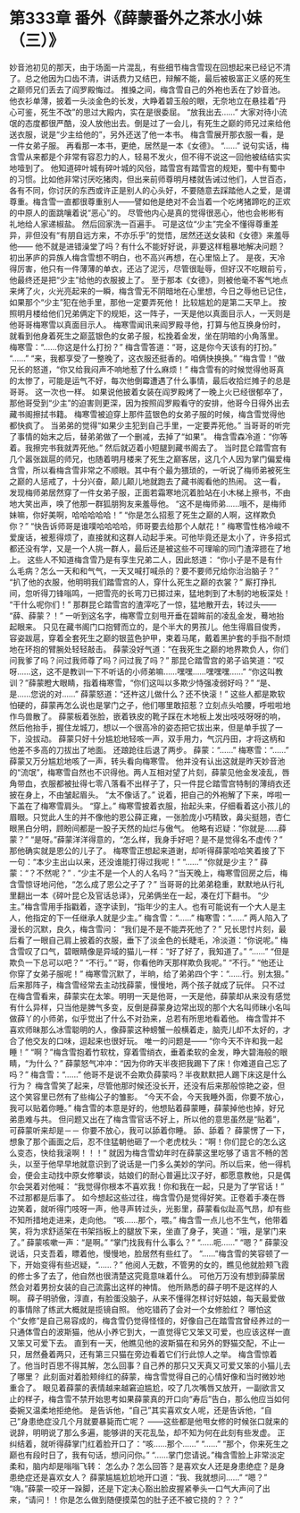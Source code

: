 # 第333章 番外《薛蒙番外之茶水小妹（三）》
妙音池初见的那天，由于场面一片混乱，有些细节梅含雪现在回想起来已经记不清了。总之他因为口齿不清，讲话费力又结巴，辩解不能，最后被极富正义感的死生之巅师兄们丢去了阎罗殿悔过。
推搡之间，梅含雪自己的外袍也丢在了妙音池。
他衣衫单薄，披着一头淡金色的长发，大睁着碧玉般的眼，无奈地立在悬挂着“丹心可鉴，死生不改”的思过大殿内，实在是很委屈。
“放我出去……”
大家对待小流氓的态度都很严酷，没人放他出去。倒是过了一会儿，有死生之巅的师兄过来给他送衣服，说是“少主给他的”，另外还送了他一本书。
梅含雪展开那衣服一看，是一件女弟子服。
再看那一本书，更绝，居然是一本《女德》。
“……”
说句实话，梅含雪从来都是个非常有容忍力的人，轻易不发火，但不得不说这一回他被结结实实地噎到了。
他知道碎叶城有碎叶城的风俗，踏雪宫有踏雪宫的规矩，蜀中有蜀中的习惯。比如他非常讨厌吃猪肉，但出来前师尊明月楼就告诫过他们，人世百态，各有不同，你讨厌的东西或许正是别人的心头好，不要随意去踩踏他人之爱，是谓尊重。梅含雪一直都很尊重别人——譬如他是绝对不会当着一个吃烤猪蹄吃的正欢的中原人的面跳嚷着说“恶心”的。
尽管他内心是真的觉得很恶心，他也会彬彬有礼地给人家递椒盐。
然后回家洗一百遍手。
可是这位“少主”完全不懂得尊重差异，非但没有“有朋自远方来，不亦乐乎”的觉悟，居然还送女装和《女德》来羞辱他——
他不就是进错澡堂了吗？有什么不能好好说，非要这样粗暴地解决问题？
初出茅庐的异族人梅含雪想不明白，也不高兴再想，在心里恼上了。
是夜，天冷得厉害，他只有一件薄薄的单衣，还沾了泥污，尽管很耻辱，但好汉不吃眼前亏，他最终还是把“少主”给他的衣服披上了。
至于那本《女德》，则被他毫不客气地点来烤了火，火光亮起来的一瞬，梅含雪无不阴暗地在心里想，今日之辱他已记住，如果那个“少主”犯在他手里，那他一定要弄死他！
比较尴尬的是第二天早上。
按照明月楼给他们兄弟俩定下的规矩，这一阵子，一天是他以真面目示人，一天则是他哥哥梅寒雪以真面目示人。
梅寒雪闻讯来阎罗殿寻他，打算与他互换身份时，就看到他身着死生之巅蓝银色的女弟子服，松挽着金发，坐在阴暗的小角落里。
梅寒雪：“……你这是什么打扮？”
梅含雪答道：“哥，这是你今天该有的打扮。”
“……”
“来，我都享受了一整晚了，这衣服还挺香的。咱俩快换换。”
“梅含雪！”做兄长的怒道，“你又给我闷声不响地惹了什么麻烦！”
梅含雪有的时候觉得他哥真的太惨了，可能是运气不好，每次他倒霉遭遇了什么事情，最后收拾烂摊子的总是哥哥。
这一次也一样。
如果说他披着女装在阎罗殿烤了一晚上火已经很郁卒了，那他哥受到“少主”的迫害则更深，因为按照阎罗殿看守的安排，他哥今日得外出去藏书阁擦拭书籍。
梅寒雪被迫穿上那件蓝银色的女弟子服的时候，梅含雪觉得他都快疯了。
当弟弟的觉得“如果少主犯到自己手里，一定要弄死他。”
当哥哥的听完了事情的始末之后，替弟弟做了一个删减，去掉了“如果”。
梅含雪森冷道：“你等着。我擦完书我就弄死他。”
然后就迈着小短腿到藏书阁去了。
当时昆仑踏雪宫有几个嚣张跋扈的师兄，也随着明月楼来了死生之巅客居，这几个人因为掌门偏爱梅含雪，所以看梅含雪非常之不顺眼。其中有个最为猥琐的，一听说了梅师弟被死生之巅的人惩戒了，十分兴奋，颠儿颠儿地就跑去了藏书阁看他的热闹。
这一看，发现梅师弟居然穿了一件女弟子服，正面若霜寒地沉着脸站在小木梯上擦书，不由地大笑出声，唤了他那一群狐朋狗友来羞辱他。
“这不是梅师弟……哦不，是梅师妹嘛，你好美啊，哈哈哈哈哈！”
“你是怎么招惹了死生之巅的人啊，这样欺负你？”
“快告诉师哥是谁噗哈哈哈哈，师哥要去给那个人献花！”
梅寒雪性格冷峻不爱废话，被惹得烦了，直接就和这群人动起手来。可他毕竟还是太小了，许多招式都还没有学，又是一个人挑一群人，最后还是被这些不可理喻的同门渣滓摁在了地上。
这些人不知道梅含雪乃是有孪生兄弟二人，因此怒道：
“你小子是不是有什么毛病？怎么一天和和气气，一天又喊打喊杀的？要不要师兄给你治治脑子？”
“扒了他的衣服，他明明我们踏雪宫的人，穿什么死生之巅的衣裳？”
厮打挣扎间，忽听得刀锋嗡鸣，一把雪亮的长弯刀已掷过来，猛地刺到了木制的地板深处！
“干什么呢你们！”
那群昆仑踏雪宫的渣滓吃了一惊，猛地散开去，转过头——
“薛、薛蒙？！”
一听到这名字，梅寒雪立刻甩开垂在碧眸前的凌乱金发，蓦地抬起眼来。
只见在藏书阁门口抱臂而立的，是个半大的男孩儿。他生得眉目俊秀，容姿跋扈，穿着全套死生之巅的银蓝色护甲，束着马尾，戴着黑护套的手指不耐烦地在环抱的臂腕处轻轻敲击。
薛蒙没好气道：“在我死生之巅的地界欺负人，你们问我爹了吗？问过我师尊了吗？问过我了吗？”
那昆仑踏雪宫的弟子谄笑道：“哎呀……这，这不是教训一下不听话的小师弟嘛……嘿嘿……嘿嘿嘿……”
“你这叫教训？”薛蒙瞪大眼睛，指着梅寒雪，“你们这叫以多欺少恃强凌弱好吗？”
“是、是……您说的对……”
薛蒙怒道：“还杵这儿做什么？还不快滚！”
这些人都是欺软怕硬的，薛蒙再怎么说也是掌门之子，他们哪里敢招惹？立刻点头哈腰，呼啦啦地作鸟兽散了。
薛蒙板着张脸，嵌着铁皮的靴子踩在木地板上发出吱吱呀呀的响，然后他抬手，握住龙城刀，想以一个很高冷的姿态把它拔出来，但是单手拔了一下，没拔动。
薛蒙只好十分尴尬地轻咳一声，双手用力，气沉丹田，才将这柄和他差不多高的刀拔出了地面。
还踉跄往后退了两步。
薛蒙：“……”
梅寒雪：“……”
薛蒙又万分尴尬地咳了一声，转头看向梅寒雪。
他并没有认出这就是昨天妙音池的“流氓”，梅寒雪自然也不识得他。两人互相对望了片刻，薛蒙见他金发凌乱，唇角带血，衣服都被扯得七零八落看不出样子了，只一件昆仑踏雪宫特制的薄绡衣还披在身上，不由皱起眉头。
“太不像话了。”
说着，把自己的外袍解了下来，哗啦一下盖在了梅寒雪肩头。
“穿上。”
梅寒雪披着衣服，抬起头来，仔细看着这小孩儿的眉眼。只觉此人生的并不像他的恩公薛正雍，一张脸庞小巧精致，鼻尖挺翘，杏仁眼黑白分明，顾盼间都是一股子天然的灿烂与傲气。
他略有迟疑：“你就是……薛蒙？”
“是呀。”薛蒙洋洋得意的，“怎么样，我身手好吧？是不是觉得名不虚传？”
那他确实就是恩公的儿子了。
梅寒雪正想起来道谢，却听得薛蒙哈哈笑着接了下一句：“本少主出山以来，还没谁能打得过我呢！”
“……”
“你就是少主？”
薛蒙：“？不然呢？”
.
“少主不是一个人的人名吗？”当天晚上，梅寒雪回房之后，梅含雪惊讶地问他，“怎么成了恩公之子了？”
当哥哥的比弟弟稳重，默默地从行礼里翻出一本《碎叶昆仑及官话总译》，兄弟俩坐在一起，凑在灯下翻书。
“少主。”梅含雪用手指戳着，逐字读到，“指年少的主人。也有可能说有一个大人是主人，他指定的下一任继承人就是少主。”
梅含雪：“……”
梅寒雪：“……”
两人陷入了漫长的沉默，良久，梅含雪问：
“我们是不是不能弄死他了？”
兄长思忖片刻，最后看了一眼自己肩上披着的衣服，垂下了淡金色的长睫毛，冷淡道：“你说呢。”
梅含雪叹了口气，碧眼睛像是异域的猫儿一样：“好了好了，我知道了。”
“……”
“但是欺负一下总可以吧？”
“不行。”
“哥，你看他昨天那样欺负我呢。”
“不行。”
“他还让你穿了女弟子服呢！”
梅寒雪沉默了，半晌，给了弟弟四个字：“……行。别太狠。”
后来那阵子，梅含雪经常去主动找薛蒙，慢慢地，两个孩子就成了玩伴。
只不过在梅含雪看来，薛蒙实在太笨。明明一天是他哥，一天是他，薛蒙却从来没有感觉有什么异样，只当他是脾气多变，反倒是薛蒙身边常出现的那个大名叫师昧小名叫做薛丫的小师弟，似乎觉出了什么不对劲来，总若有所思地看着他。
梅含雪并不喜欢师昧那么冰雪聪明的人，像薛蒙这种螃蟹一般横着走，脑壳儿却不太好的，才合了他交友的口味，逗起来也很好玩。
唯一的问题是——
“你今天不许和我一起睡！”
“啊？”梅含雪抱着竹软枕，穿着雪绡衣，垂着柔软的金发，睁大碧海般的眼睛，“为什么？”
薛蒙怒气冲冲：“因为你昨天半夜把我踢下了床！你难道自己忘了吗？”
梅含雪：“……”
他哥不是说不会欺负薛蒙吗？半夜默默把人踢下床这是什么行为？
梅含雪笑了起来，尽管他那时候还没长开，还没有后来那般惊艳之姿，但这个笑容里已然有了些梅公子的雏影。
“今天不会，今天我睡外面，你要不放心，我可以贴着你睡。”
梅含雪的本意是好的，他想贴着薛蒙睡，薛蒙掉他也掉，好兄弟患难与共。
但问题又出在了梅含雪官话不好上，所以他的意思虽然是“贴着”，可薛蒙听来却是－－
你要不放心，我可以舔着你睡。
舔、舔着？
薛蒙愣了一下，想象了那个画面之后，忍不住猛朝他砸了一个老虎枕头：“啊！你们昆仑的怎么这么变态，快给我滚啊！！！”
就因为梅含雪幼年时在薛蒙这里吃够了语言不畅的苦头，以至于他早早地就意识到了说话是一门多么美妙的学问。所以后来，他一得机会，便会主动找中原女修攀谈，姑娘们的耐心普遍比汉子好，都愿意教他，只是偶尔会哭着对他喊：
“我觉得你根本不喜欢我！你和我在一起，只是为了学官话！”
不过那都是后事了。
如今想起这些过往，梅含雪仍是觉得好笑。正卷着手凑在唇边笑着，就听得门吱呀一声，他寻声转过头，光影里，薛蒙看似趾高气昂，却有些不知所措地走进来，走向他。
“咳……那个，喂。”
梅含雪一点儿也不生气，他带着笑，将为求舒适架在书架挡板上的腿放下来，坐直了身子，笑道：“哦，是掌门来了。”
薛蒙咳嗽一声：“是啊。”
“掌门找我有什么事么？”
“……呃……”
“嗯？”
薛蒙没说话，只支吾着，瞟着他，慢慢地，脸居然有些红了。
“……”梅含雪的笑容顿了一下，开始变得有些迟疑，“……？”
他阅人无数，不管男的女的，瞧见他就脸颊飞霞的修士多了去了，他自然也很清楚这究竟意味着什么。
可他万万没有想到薛蒙居然会对着男扮女装的自己流露出这样的神情。
他所熟悉的薛子明不是这样的人啊。
薛子明骄傲，淳直，有脸蛋没脑子，从来不懂得怎样讨好姑娘，每天最爱做的事情除了练武大概就是揽镜自照。
他吃错药了会对一个女修脸红？
哪怕这个“女修”是自己易容成的，梅含雪仍觉得怪怪的，好像自己在踏雪宫曾经养过的一只通体雪白的波斯猫，他从小养它到大，一直觉得它又笨又可爱，也应该这样一直又笨又可爱下去。
直到有一天，他瞧见他的波斯猫在和另外的野猫交配，不止一只，居然叠着两只，还有第三只猫在旁边看着它们行此惊人之举。
梅含雪惊着了。他当时百思不得其解，怎么回事？自己养的那只又天真又可爱又笨的小猫儿去了哪里？
此刻面对着脸颊绯红的薛蒙，梅含雪觉得自己的心情好像和当时微妙地重合了。
眼见着薛蒙的表情越来越窘迫尴尬，咬了几次嘴唇又放开，一副欲言又止的样子，梅含雪不禁开始思考如果薛蒙真的开口向“寿后”告白，那么他应当如何委婉又温柔地拒绝他。
是告诉他，“自己”其实喜欢女人呢，还是告诉他，“自己”身患绝症没几个月就要暴毙而亡呢？
——这些都是他甩女修的时候张口就来的说辞，明明说了那么多遍，能够讲的天花乱坠，却不知为何在此刻有些发虚。
正纠结着，就听得薛掌门红着脸开口了：“咳……那个……”
“……”
“那个，你来死生之巅也有段时日了，我有句话，想问问你。”
“……掌门您请说。”梅含雪脸上非常淡定柔和，脑内却是嗡嗡飞转：
怎么办？怎么回答？是喜欢女人还是身患绝症？是身患绝症还是喜欢女人？
薛蒙尴尴尬尬地开口道：“我、我就想问……”
“嗯？”
“嗨。”薛蒙一咬牙一跺脚，还是下定决心豁出脸皮握紧拳头一口气大声问了出来，“请问！！你是怎么做到随便摸菜包的肚子还不被它挠的？？？”
